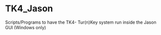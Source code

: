 # TK4_Jason
Scripts/Programs to have the TK4- Tur(n)Key system run inside the Jason GUI (Windows only)
